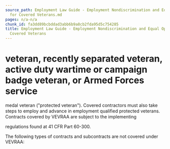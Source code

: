 ```yaml
---
source_path: Employment Law Guide - Employment Nondiscrimination and Equal Opportunity
  for Covered Veterans.md
pages: n/a-n/a
chunk_id: fa3dd89bcbddad3abb6b9a8cb2fda95d5c754285
title: Employment Law Guide - Employment Nondiscrimination and Equal Opportunity for
  Covered Veterans
---
```

# veteran, recently separated veteran, active duty wartime or campaign badge veteran, or Armed Forces service

medal veteran ("protected veteran"). Covered contractors must also take steps to employ and advance in employment qualiﬁed protected veterans. Contracts covered by VEVRAA are subject to the implementing

regulations found at 41 CFR Part 60-300.

The following types of contracts and subcontracts are not covered under VEVRAA:
